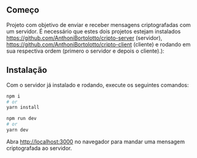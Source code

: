 ## Começo

Projeto com objetivo de enviar e receber mensagens criptografadas com um servidor.
É necessário que estes dois projetos estejam instalados https://github.com/AnthoniBortolotto/cripto-server (servidor), https://github.com/AnthoniBortolotto/cripto-client (cliente) e rodando em sua respectiva ordem (primero o servidor e depois o cliente).):
## Instalação

Com o servidor já instalado e rodando, execute os seguintes comandos:
```bash
npm i
# or
yarn install
```
```bash
npm run dev
# or
yarn dev
```

Abra [http://localhost:3000](http://localhost:3000) no navegador para mandar uma mensagem criptografada ao servidor.

